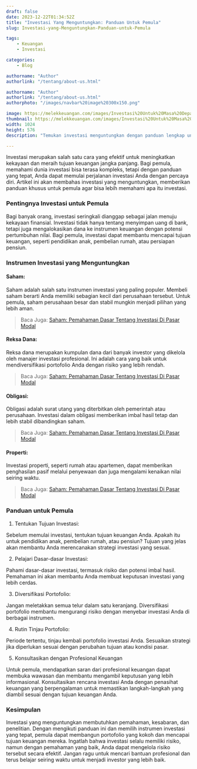 ```yaml
---
draft: false
date: 2023-12-22T01:34:52Z
title: "Investasi Yang Menguntungkan: Panduan Untuk Pemula"
slug: Investasi-yang-Menguntungkan-Panduan-untuk-Pemula

tags:
    - Keuangan
    - Investasi

categories:
    - Blog

authorname: "Author"
authorlink: "/tentang/about-us.html"

authorname: "Author"
authorlink: "/tentang/about-us.html"
authorphoto: "/images/navbar%20image%20300x150.png"

image: https://melekkeuangan.com/images/Investasi%20Untuk%20Masa%20Depan.jpg
thumbnail: https://melekkeuangan.com/images/Investasi%20Untuk%20Masa%20Depan.jpg
width: 1024
height: 576
description: "Temukan investasi menguntungkan dengan panduan lengkap untuk pemula. Pelajari saham, reksa dana, obligasi, dan properti. Diversifikasi portofolio dengan strategi cerdas. Konsultasikan rencana Anda dengan penasihat keuangan. Artikel ini membimbing Anda menuju keberhasilan finansial."

---
```


Investasi merupakan salah satu cara yang efektif untuk meningkatkan kekayaan dan meraih tujuan keuangan jangka panjang. Bagi pemula, memahami dunia investasi bisa terasa kompleks, tetapi dengan panduan yang tepat, Anda dapat memulai perjalanan investasi Anda dengan percaya diri. Artikel ini akan membahas investasi yang menguntungkan, memberikan panduan khusus untuk pemula agar bisa lebih memahami apa itu investasi.

### Pentingnya Investasi untuk Pemula

Bagi banyak orang, investasi seringkali dianggap sebagai jalan menuju kekayaan finansial. Investasi tidak hanya tentang menyimpan uang di bank, tetapi juga mengalokasikan dana ke instrumen keuangan dengan potensi pertumbuhan nilai. Bagi pemula, investasi dapat membantu mencapai tujuan keuangan, seperti pendidikan anak, pembelian rumah, atau persiapan pensiun.

### Instrumen Investasi yang Menguntungkan

#### Saham:

Saham adalah salah satu instrumen investasi yang paling populer. Membeli saham berarti Anda memiliki sebagian kecil dari perusahaan tersebut. Untuk pemula, saham perusahaan besar dan stabil mungkin menjadi pilihan yang lebih aman.

> Baca Juga: [Saham: Pemahaman Dasar Tentang Investasi Di Pasar Modal](/Saham-Pemahaman-Dasar-tentang-Investasi-di-Pasar-Modal)

#### Reksa Dana:

Reksa dana merupakan kumpulan dana dari banyak investor yang dikelola oleh manajer investasi profesional. Ini adalah cara yang baik untuk mendiversifikasi portofolio Anda dengan risiko yang lebih rendah.

> Baca Juga: [Saham: Pemahaman Dasar Tentang Investasi Di Pasar Modal](/Saham-Pemahaman-Dasar-tentang-Investasi-di-Pasar-Modal)

#### Obligasi:

Obligasi adalah surat utang yang diterbitkan oleh pemerintah atau perusahaan. Investasi dalam obligasi memberikan imbal hasil tetap dan lebih stabil dibandingkan saham.

> Baca Juga: [Saham: Pemahaman Dasar Tentang Investasi Di Pasar Modal](/Saham-Pemahaman-Dasar-tentang-Investasi-di-Pasar-Modal)

#### Properti:

Investasi properti, seperti rumah atau apartemen, dapat memberikan penghasilan pasif melalui penyewaan dan juga mengalami kenaikan nilai seiring waktu.

> Baca Juga: [Saham: Pemahaman Dasar Tentang Investasi Di Pasar Modal](/Saham-Pemahaman-Dasar-tentang-Investasi-di-Pasar-Modal)


### Panduan untuk Pemula

1. Tentukan Tujuan Investasi:

Sebelum memulai investasi, tentukan tujuan keuangan Anda. Apakah itu untuk pendidikan anak, pembelian rumah, atau pensiun? Tujuan yang jelas akan membantu Anda merencanakan strategi investasi yang sesuai.


2. Pelajari Dasar-dasar Investasi:

Pahami dasar-dasar investasi, termasuk risiko dan potensi imbal hasil. Pemahaman ini akan membantu Anda membuat keputusan investasi yang lebih cerdas.


3. Diversifikasi Portofolio:

Jangan meletakkan semua telur dalam satu keranjang. Diversifikasi portofolio membantu mengurangi risiko dengan menyebar investasi Anda di berbagai instrumen.


4. Rutin Tinjau Portofolio:

Periode tertentu, tinjau kembali portofolio investasi Anda. Sesuaikan strategi jika diperlukan sesuai dengan perubahan tujuan atau kondisi pasar.


5. Konsultasikan dengan Profesional Keuangan

Untuk pemula, mendapatkan saran dari profesional keuangan dapat membuka wawasan dan membantu mengambil keputusan yang lebih informasional. Konsultasikan rencana investasi Anda dengan penasihat keuangan yang berpengalaman untuk memastikan langkah-langkah yang diambil sesuai dengan tujuan keuangan Anda.


### Kesimpulan

Investasi yang menguntungkan membutuhkan pemahaman, kesabaran, dan penelitian. Dengan mengikuti panduan ini dan memilih instrumen investasi yang tepat, pemula dapat membangun portofolio yang kokoh dan mencapai tujuan keuangan mereka. Ingatlah bahwa investasi selalu memiliki risiko, namun dengan pemahaman yang baik, Anda dapat mengelola risiko tersebut secara efektif. Jangan ragu untuk mencari bantuan profesional dan terus belajar seiring waktu untuk menjadi investor yang lebih baik.